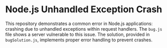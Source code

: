 # Node.js Unhandled Exception Crash

This repository demonstrates a common error in Node.js applications: crashing due to unhandled exceptions within request handlers.  The `bug.js` file shows a server vulnerable to this issue.  The solution, provided in `bugSolution.js`, implements proper error handling to prevent crashes.
